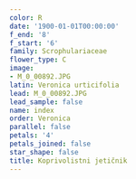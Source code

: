 ```yaml
---
color: R
date: '1900-01-01T00:00:00'
f_end: '8'
f_start: '6'
family: Scrophulariaceae
flower_type: C
image:
- M_0_00892.JPG
latin: Veronica urticifolia
lead: M_0_00892.JPG
lead_sample: false
name: index
order: Veronica
parallel: false
petals: '4'
petals_joined: false
star_shape: false
title: Koprivolistni jetičnik
---
```


